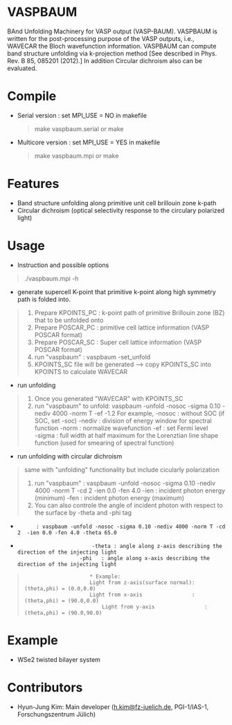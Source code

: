 # VASPBAUM 
BAnd Unfolding Machinery for VASP output (VASP-BAUM).
VASPBAUM is written for the post-processing purpose of the VASP outputs, i.e., WAVECAR the Bloch wavefunction information. VASPBAUM can compute band structure unfolding via k-projection method [See described in Phys. Rev. B 85, 085201 (2012).] In addition Circular dichroism also can be evaluated. 

# Compile
* Serial version : set MPI_USE = NO in makefile
    > make vaspbaum.serial or
	> make
* Multicore version : set MPI_USE = YES in makefile
    > make vaspbaum.mpi     or
	> make

# Features
* Band structure unfolding along primitive unit cell brillouin zone k-path
* Circular dichroism (optical selectivity response to the circulary polarized light)

# Usage
* Instruction and possible options
> ./vaspbaum.mpi -h

* generate supercell K-point that primitive k-point along high symmetry path is folded into.
> 1. Prepare KPOINTS_PC : k-point path of primitive Brillouin zone (BZ) that to be unfolded onto
> 2. Prepare POSCAR_PC : primitive cell lattice information (VASP POSCAR format)
> 3. Prepare POSCAR_SC : Super     cell lattice information (VASP POSCAR format)
> 4. run "vaspbaum" : vaspbaum -set_unfold
> 5. KPOINTS_SC file will be generated --> copy KPOINTS_SC into KPOINTS to calculate WAVECAR

* run unfolding
> 1. Once you generated "WAVECAR" with KPOINTS_SC
> 2. run "vaspbaum" to unfold:  vaspbaum -unfold -nosoc -sigma 0.10 -nediv 4000 -norm T -ef -1.2
>    For example, -nosoc : without SOC (if SOC, set -soc)
>				  -nediv : division of energy window for spectral function
>				  -norm  : normalize wavefunction
>				  -ef    : set Fermi level       
>				  -sigma : full width at half maximum for the Lorenztian line shape function (used for smearing of spectral function)

* run unfolding with circular dichroism
> same with "unfolding" functionality but include cicularly polarization 
> 1. run "vaspbaum" : vaspbaum -unfold -nosoc -sigma 0.10 -nediv 4000 -norm T -cd 2  -ien 0.0 -fen 4.0
> 				  -ien   : incident photon energy (minimum)
> 				  -fen   : incident photon energy (maximum)
> 2. You can also controle the angle of incident photon with respect to the surface by -theta and -phi tag
-  		    : vaspbaum -unfold -nosoc -sigma 0.10 -nediv 4000 -norm T -cd 2  -ien 0.0 -fen 4.0 -theta 65.0
-   		                  -theta : angle along z-axis describing the direction of the injecting light
  		                  -phi   : angle along x-axis describing the direction of the injecting light
> 		                   * Example:
> 		                   Light from z-axis(surface normal): (theta,phi) = (0.0,0.0)
>               		   Light from x-axis                : (theta,phi) = (90.0,0.0)
>              		      	   Light from y-axis                : (theta,phi) = (90.0,90.0)

# Example
* WSe2 twisted bilayer system 

# Contributors
* Hyun-Jung Kim: Main developer (h.kim@fz-juelich.de, PGI-1/IAS-1, Forschungszentrum Jülich)
